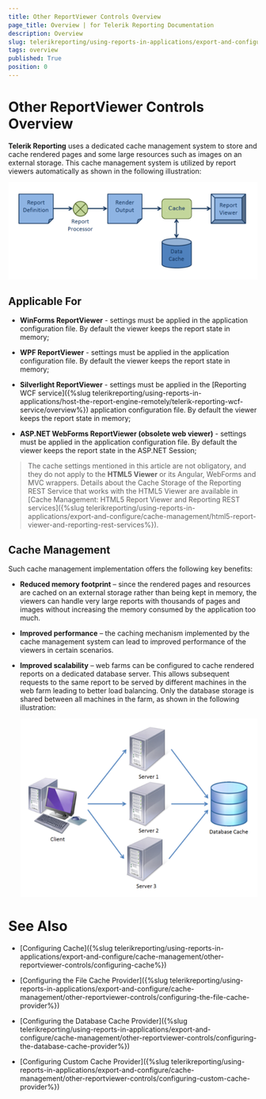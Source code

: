 ```yaml
---
title: Other ReportViewer Controls Overview
page_title: Overview | for Telerik Reporting Documentation
description: Overview
slug: telerikreporting/using-reports-in-applications/export-and-configure/cache-management/other-reportviewer-controls/overview
tags: overview
published: True
position: 0
---
```


# Other ReportViewer Controls Overview



__Telerik Reporting__ uses a dedicated cache management system to store and cache         rendered pages and some large resources such as images on an external storage. This cache management system         is utilized by report viewers automatically as shown in the following illustration:         

  ![](images/SessionState/sessionmanagement1.png)

## Applicable For

* __WinForms ReportViewer__ - settings must be applied in the application configuration file.               By default the viewer keeps the report state in memory;             

* __WPF ReportViewer__ - settings must be applied in the application configuration file.               By default the viewer keeps the report state in memory;             

* __Silverlight ReportViewer__ - settings must be applied in the               [Reporting WCF service]({%slug telerikreporting/using-reports-in-applications/host-the-report-engine-remotely/telerik-reporting-wcf-service/overview%}) application configuration file.               By default the viewer keeps the report state in memory;             

* __ASP.NET WebForms ReportViewer (obsolete web viewer)__ - settings must be applied in the application configuration file.               By default the viewer keeps the report state in the ASP.NET Session;             

> The cache settings mentioned in this article are not obligatory, and they do not apply to the              __HTML5 Viewer__ or its Angular, WebForms and MVC wrappers. Details about the Cache Storage of the Reporting REST             Service that works with the HTML5 Viewer are available in             [Cache Management: HTML5 Report Viewer and Reporting REST services]({%slug telerikreporting/using-reports-in-applications/export-and-configure/cache-management/html5-report-viewer-and-reporting-rest-services%}).           

## Cache Management

Such cache management implementation offers the following key benefits:

* __Reduced memory footprint__ – since the rendered pages and resources are cached on an external storage               rather than being kept in memory, the viewers can handle very large reports with thousands of pages and images without increasing the               memory consumed by the application too much.             

* __Improved performance__ – the caching mechanism implemented by the cache management system can lead to improved               performance of the viewers in certain scenarios.             

* __Improved scalability__ – web farms can be configured to cache rendered reports on a dedicated database               server. This allows subsequent requests to the same report to be served by different machines in the web farm leading to better load               balancing. Only the database storage is shared between all machines in the farm, as shown in the following illustration:               

  ![](images/SessionState/sessionmanagement2.png)


# See Also

 

* [Configuring Cache]({%slug telerikreporting/using-reports-in-applications/export-and-configure/cache-management/other-reportviewer-controls/configuring-cache%})

 

* [Configuring the File Cache Provider]({%slug telerikreporting/using-reports-in-applications/export-and-configure/cache-management/other-reportviewer-controls/configuring-the-file-cache-provider%})

 

* [Configuring the Database Cache Provider]({%slug telerikreporting/using-reports-in-applications/export-and-configure/cache-management/other-reportviewer-controls/configuring-the-database-cache-provider%})

 

* [Configuring Custom Cache Provider]({%slug telerikreporting/using-reports-in-applications/export-and-configure/cache-management/other-reportviewer-controls/configuring-custom-cache-provider%})

